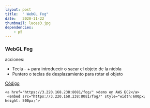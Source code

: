 ```yaml
---
layout: post
title:  " WebGL Fog"
date:   2020-11-22
thumbnail: luces3.jpg
dependencies:
    - p5
---
```


### WebGL Fog

acciones:
- Tecla - + para introduccir o sacar el objeto de la niebla
- Puntero o teclas de desplazamiento para rotar el objeto


<script src="https://cdnjs.cloudflare.com/ajax/libs/processing.js/1.4.8/processing.min.js"></script>

<body>
    <a href="https://github.com/visualcomputingcoders/visualcomputingcoders/blob/master/_projects/lights/luces1.js" target="_blank"> Código </a>

    <a href="https://3.220.168.238:8081/fog/" >demo en AWS EC2</a>
     <embed src="https://3.220.168.238:8081/fog/" style="width:600px; height: 500px;">



     
</body>








